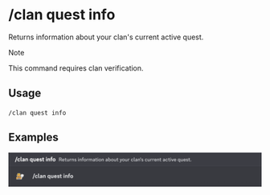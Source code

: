 # /clan quest info

Returns information about your clan's current active quest.

> [!NOTE]
> This command requires clan verification.

## Usage

```
/clan quest info
```

## Examples

<img src="../../../_media/examples/clan/quest/info-0.png" class="prettier" draggable="false">